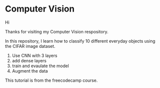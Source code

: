 # Computer Vision
Hi

Thanks for visiting my Computer Vision respository.

In this repository, I learn how to classify 10 different everyday objects using the CIFAR image dataset. 

1. Use CNN with 3 layers
2. add dense layers
3. train and evaulate the model
4. Augment the data 

This tutorial is from the freecodecamp course.
